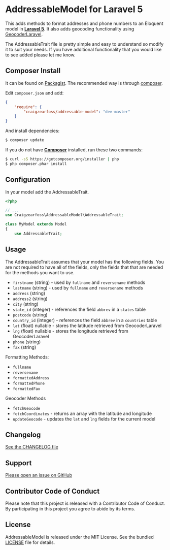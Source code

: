 AddressableModel for Laravel 5
==============================

This adds methods to format addresses and phone numbers to an Eloquent model in [**Laravel 5**](http://laravel.com/).  It also adds geocoding functionality using [GeocoderLaravel](https://github.com/geocoder-php/GeocoderLaravel).

The AddressableTrait file is pretty simple and easy to understand so modify it to suit your needs.  If you have additional functionality that you would like to see added please let me know.

Composer Install
----------------

It can be found on [Packagist](https://packagist.org/packages/craigzeaross/addressable-model).
The recommended way is through [composer](http://getcomposer.org).

Edit `composer.json` and add:

```json
{
    "require": {
        "craigzearfoss/addressable-model": "dev-master"
    }
}
```

And install dependencies:
```bash
$ composer update
```

If you do not have [**Composer**](https://getcomposer.org) installed, run these two commands:

```bash
$ curl -sS https://getcomposer.org/installer | php
$ php composer.phar install
```


Configuration
-------------

In your model add the AddressableTrait.

```php
<?php

// ...
use Craigzearfoss\AddressableModel\AddressableTrait;

class MyModel extends Model
{
    use AddressableTrait;
```


Usage
-----

The AddressableTrait assumes that your model has the following fields.  You are not required to have all of the fields, only the fields that that are needed for the methods you want to use.

* `firstname` (string) - used by `fullname` and `reversename` methods 
* `lastname` (string) - used by `fullname` and `reversename` methods
* `address` (string)
* `address2` (string)
* `city` (string)
* `state_id` (integer) - references the field `abbrev` in a `states` table
* `postcode` (string)
* `country_id` (integer) - references the field `abbrev` in a `countries` table
* `lat` (float) nullable - stores the latitude retrieved from GeocoderLaravel
* `lng` (float) nullable - stores the longitude retrieved from GeocoderLaravel
* `phone` (string)
* `fax` (string)
    
Formatting Methods:

* `fullname`
* `reversename`
* `formattedAddress`
* `formattedPhone`
* `formattedFax`

Geocoder Methods

* `fetchGeocode`
* `fetchCoordinates` - returns an array with the latitude and longitude
* `updateGeocode` - updates the `lat` and `lng` fields for the current model 

Changelog
---------

[See the CHANGELOG file](https://github.com/craigzearfoss/bullets/blob/master/CHANGELOG.md)


Support
-------

[Please open an issue on GitHub](https://github.com/craigzearfoss/bullets/issues)


Contributor Code of Conduct
---------------------------

Please note that this project is released with a Contributor Code of Conduct.
By participating in this project you agree to abide by its terms.


License
-------

AddressableModel is released under the MIT License. See the bundled
[LICENSE](https://github.com/craigzearfoss/bullets/blob/master/LICENSE)
file for details.